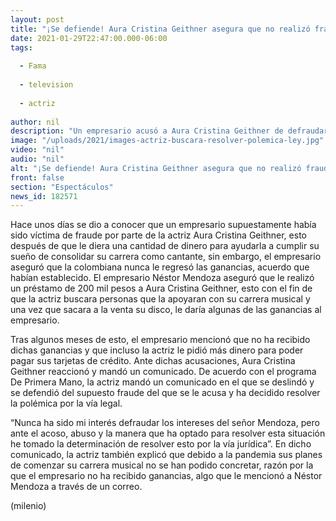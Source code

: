 ```yaml
---
layout: post
title: "¡Se defiende! Aura Cristina Geithner asegura que no realizó fraude a empresario"
date: 2021-01-29T22:47:00.000-06:00
tags:
  
  - Fama
  
  - television
  
  - actriz
  
author: nil
description: "Un empresario acusó a Aura Cristina Geithner de defraudarlo; antes estas declaraciones, la actriz respondió y pondrá una demanda. "
image: "/uploads/2021/images-actriz-buscara-resolver-polemica-ley.jpg"
video: "nil"
audio: "nil"
alt: "¡Se defiende! Aura Cristina Geithner asegura que no realizó fraude a empresario"
front: false
section: "Espectáculos"
news_id: 182571
---
```


Hace unos días se dio a conocer que un empresario supuestamente había sido víctima de fraude por parte de la actriz Aura Cristina Geithner, esto después de que le diera una cantidad de dinero para ayudarla a cumplir su sueño de consolidar su carrera como cantante, sin embargo, el empresario aseguró que la colombiana nunca le regresó las ganancias, acuerdo que habían establecido. El empresario Néstor Mendoza aseguró que le realizó un préstamo de 200 mil pesos a Aura Cristina Geithner, esto con el fin de que la actriz buscara personas que la apoyaran con su carrera musical y una vez que sacara a la venta su disco, le daría algunas de las ganancias al empresario. 

Tras algunos meses de esto, el empresario mencionó que no ha recibido dichas ganancias y que incluso la actriz le pidió más dinero para poder pagar sus tarjetas de crédito. Ante dichas acusaciones, Aura Cristina Geithner reaccionó y mandó un comunicado. 
De acuerdo con el programa De Primera Mano, la actriz mandó un comunicado en el que se deslindó y se defendió del supuesto fraude del que se le acusa y ha decidido resolver la polémica por la vía legal. 

“Nunca ha sido mi interés defraudar los intereses del señor Mendoza, pero ante el acoso, abuso y la manera que ha optado para resolver esta situación he tomado la determinación de resolver esto por la vía jurídica”. 
En dicho comunicado, la actriz también explicó que debido a la pandemia sus planes de comenzar su carrera musical no se han podido concretar, razón por la que el empresario no ha recibido ganancias, algo que le mencionó a Néstor Mendoza a través de un correo. 

(milenio)